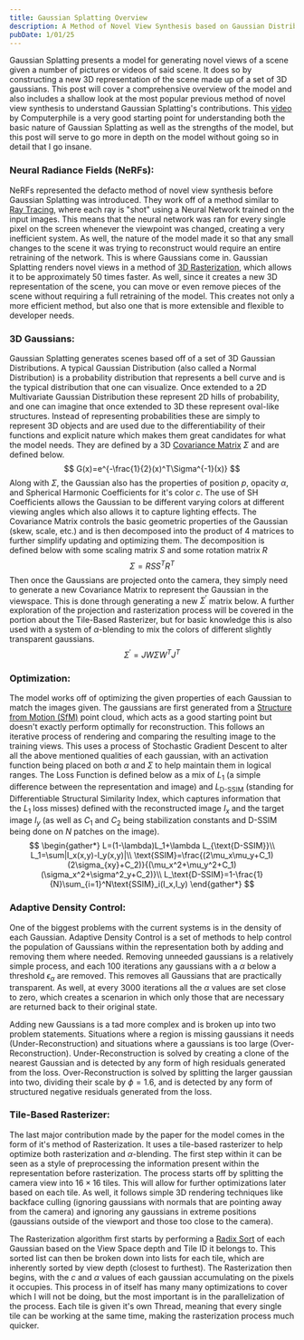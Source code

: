 ```yaml
---
title: Gaussian Splatting Overview
description: A Method of Novel View Synthesis based on Gaussian Distributions
pubDate: 1/01/25
---
```

Gaussian Splatting presents a model for generating novel views of a scene given a number of pictures or videos of said scene. It does so by constructing a new 3D representation of the scene made up of a set of 3D gaussians. This post will cover a comprehensive overview of the model and also includes a shallow look at the most popular previous method of novel view synthesis to understand Gaussian Splatting's contributions. This [video](https://youtu.be/VkIJbpdTujE?si=DzVAgB9yuRfWDDDZ) by Computerphile is a very good starting point for understanding both the basic nature of Gaussian Splatting as well as the strengths of the model, but this post will serve to go more in depth on the model without going so in detail that I go insane.

### Neural Radiance Fields (NeRFs):
NeRFs represented the defacto method of novel view synthesis before Gaussian Splatting was introduced. They work off of a method similar to [Ray Tracing](https://developer.nvidia.com/discover/ray-tracing), where each ray is "shot" using a Neural Network trained on the input images. This means that the neural network was ran for every single pixel on the screen whenever the viewpoint was changed, creating a very inefficient system. As well, the nature of the model made it so that any small changes to the scene it was trying to reconstruct would require an entire retraining of the network. This is where Gaussians come in. Gaussian Splatting renders novel views in a method of [3D Rasterization](https://www.cs.princeton.edu/courses/archive/spring20/cos426/lectures/Lecture-14.pdf), which allows it to be approximately 50 times faster. As well, since it creates a new 3D representation of the scene, you can move or even remove pieces of the scene without requiring a full retraining of the model. This creates not only a more efficient method, but also one that is more extensible and flexible to developer needs.

### 3D Gaussians:
Gaussian Splatting generates scenes based off of a set of 3D Gaussian Distributions. A typical Gaussian Distribution (also called a Normal Distribution) is a probability distribution that represents a bell curve and is the typical distribution that one can visualize. Once extended to a 2D Multivariate Gaussian Distribution these represent 2D hills of probability, and one can imagine that once extended to 3D these represent oval-like structures. Instead of representing probabilities these are simply to represent 3D objects and are used due to the differentiability of their functions and explicit nature which makes them great candidates for what the model needs. They are defined by a 3D [Covariance Matrix](https://www.geeksforgeeks.org/covariance-matrix/) $\Sigma$ and are defined below. 
$$
G(x)=e^{-\frac{1}{2}(x)^T\Sigma^{-1}(x)}
$$
Along with $\Sigma$, the Gaussian also has the properties of position $p$, opacity $\alpha$, and Spherical Harmonic Coefficients for it's color $c$. The use of SH Coefficients allows the Gaussian to be different varying colors at different viewing angles which also allows it to capture lighting effects. The Covariance Matrix controls the basic geometric properties of the Gaussian (skew, scale, etc.) and is then decomposed into the product of 4 matrices to further simplify updating and optimizing them. The decomposition is defined below with some scaling matrix $S$ and some rotation matrix $R$
$$
\Sigma=RSS^TR^T
$$
Then once the Gaussians are projected onto the camera, they simply need to generate a new Covariance Matrix to represent the Gaussian in the viewspace. This is done through generating a new $\Sigma^\prime$ matrix below. A further exploration of the projection and rasterization process will be covered in the portion about the Tile-Based Rasterizer, but for basic knowledge this is also used with a system of $\alpha$-blending to mix the colors of different slightly transparent gaussians.
$$
\Sigma^\prime=JW\Sigma W^T J^T
$$

### Optimization:
The model works off of optimizing the given properties of each Gaussian to match the images given. The gaussians are first generated from a [Structure from Motion (SfM)](https://www.mathworks.com/help/vision/ug/what-is-structure-from-motion.html) point cloud, which acts as a good starting point but doesn't exactly perform optimally for reconstruction. This follows an iterative process of rendering and comparing the resulting image to the training views. This uses a process of Stochastic Gradient Descent to alter all the above mentioned qualities of each gaussian, with an activation function being placed on both $\alpha$ and $\Sigma$ to help maintain them in logical ranges. The Loss Function is defined below as a mix of $L_1$ (a simple difference between the representation and image) and $L_{\text{D-SSIM}}$ (standing for Differentiable Structural Similarity Index, which captures information that the $L_1$ loss misses) defined with the reconstructed image $I_x$ and the target image $I_y$ (as well as $C_1$ and $C_2$ being stabilization constants and $\text{D-SSIM}$ being done on $N$ patches on the image).
$$
\begin{gather*}
L=(1-\lambda)L_1+\lambda L_{\text{D-SSIM}}\\
L_1=\sum|I_x(x,y)-I_y(x,y)|\\
\text{SSIM}=\frac{(2\mu_x\mu_y+C_1)(2\sigma_{xy}+C_2)}{(\mu_x^2+\mu_y^2+C_1)(\sigma_x^2+\sigma^2_y+C_2)}\\
L_\text{D-SSIM}=1-\frac{1}{N}\sum_{i=1}^N\text{SSIM}_i(I_x,I_y)
\end{gather*}
$$

### Adaptive Density Control:
One of the biggest problems with the current systems is in the density of each Gaussian. Adaptive Density Control is a set of methods to help control the population of Gaussians within the representation both by adding and removing them where needed. Removing unneeded gaussians is a relatively simple process, and each 100 iterations any gaussians with a $\alpha$ below a threshold $\epsilon_\alpha$ are removed. This removes all Gaussians that are practically transparent. As well, at every 3000 iterations all the $\alpha$ values are set close to zero, which creates a scenarion in which only those that are necessary are returned back to their original state. 

Adding new Gaussians is a tad more complex and is broken up into two problem statements. Situations where a region is missing gaussians it needs (Under-Reconstruction) and situations where a gaussians is too large (Over-Reconstruction). Under-Reconstruction is solved by creating a clone of the nearest Gaussian and is detected by any form of high residuals generated from the loss. Over-Reconstruction is solved by splitting the larger gaussian into two, dividing their scale by $\phi=1.6$, and is detected by any form of structured negative residuals generated from the loss.

### Tile-Based Rasterizer:
The last major contribution made by the paper for the model comes in the form of it's method of Rasterization. It uses a tile-based rasterizer to help optimize both rasterization and $\alpha$-blending. The first step within it can be seen as a style of preprocessing the information present within the representation before rasterization. The process starts off by splitting the camera view into $16\times 16$ tiles. This will allow for further optimizations later based on each tile. As well, it follows simple 3D rendering techniques like backface culling (ignoring gaussians with normals that are pointing away from the camera) and ignoring any gaussians in extreme positions (gaussians outside of the viewport and those too close to the camera).

The Rasterization algorithm first starts by performing a [Radix Sort](https://www.geeksforgeeks.org/radix-sort/) of each Gaussian based on the View Space depth and Tile ID it belongs to. This sorted list can then be broken down into lists for each tile, which are inherently sorted by view depth (closest to furthest). The Rasterization then begins, with the $c$ and $\alpha$ values of each gaussian accumulating on the pixels it occupies. This process in of itself has many many optimizations to cover which I will not be doing, but the most important is in the parallelization of the process. Each tile is given it's own Thread, meaning that every single tile can be working at the same time, making the rasterization process much quicker.